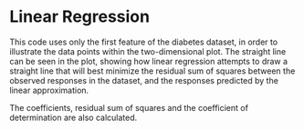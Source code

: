 # Linear Regression

This code uses only the first feature of the diabetes dataset, in order to illustrate the data points within the two-dimensional plot. The straight line can be seen in the plot, showing how linear regression attempts to draw a straight line that will best minimize the residual sum of squares between the observed responses in the dataset, and the responses predicted by the linear approximation.

The coefficients, residual sum of squares and the coefficient of determination are also calculated.
